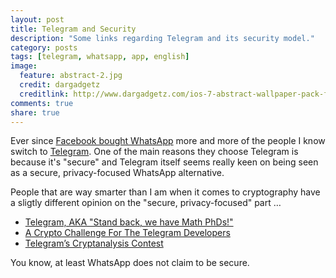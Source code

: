 ```yaml
---
layout: post
title: Telegram and Security
description: "Some links regarding Telegram and its security model."
category: posts
tags: [telegram, whatsapp, app, english]
image:
  feature: abstract-2.jpg
  credit: dargadgetz
  creditlink: http://www.dargadgetz.com/ios-7-abstract-wallpaper-pack-for-iphone-5-and-ipod-touch-retina/
comments: true
share: true
---
```


Ever since [Facebook bought WhatsApp](http://techcrunch.com/2014/02/19/facebook-buying-whatsapp-for-16b-in-cash-and-stock-plus-3b-in-rsus/) more and more of the people I know switch to [Telegram](https://telegram.org). One of the main reasons they choose Telegram is because it's "secure" and Telegram itself seems really keen on being seen as a secure, privacy-focused WhatsApp alternative.

People that are way smarter than I am when it comes to cryptography have a sligtly different opinion on the "secure, privacy-focused" part …

- [Telegram, AKA "Stand back, we have Math PhDs!"](http://unhandledexpression.com/2013/12/17/telegram-stand-back-we-know-maths/)
- [A Crypto Challenge For The Telegram Developers](http://thoughtcrime.org/blog/telegram-crypto-challenge/)
- [Telegram’s Cryptanalysis Contest](http://www.cryptofails.com/post/70546720222/telegrams-cryptanalysis-contest)

You know, at least WhatsApp does not claim to be secure.
